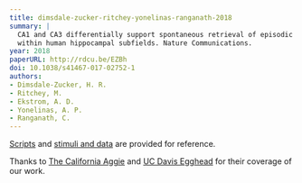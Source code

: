 ```yaml
---
title: dimsdale-zucker-ritchey-yonelinas-ranganath-2018
summary: |
  CA1 and CA3 differentially support spontaneous retrieval of episodic contexts
  within human hippocampal subfields. Nature Communications.
year: 2018
paperURL: http://rdcu.be/EZBh
doi: 10.1038/s41467-017-02752-1
authors:
- Dimsdale-Zucker, H. R.
- Ritchey, M.
- Ekstrom, A. D.
- Yonelinas, A. P.
- Ranganath, C.
---
```


[Scripts](https://github.com/hallez/abcdcon_pub) and
[stimuli and data](https://osf.io/5th8r/) are provided for reference.

Thanks to
[The California Aggie](https://theaggie.org/2018/03/05/new-findings-brain-processes-using-virtual-reality/)
and
[UC Davis Egghead](https://www.ucdavis.edu/news/using-virtual-reality-identify-brain-areas-involved-memory)
for their coverage of our work.
